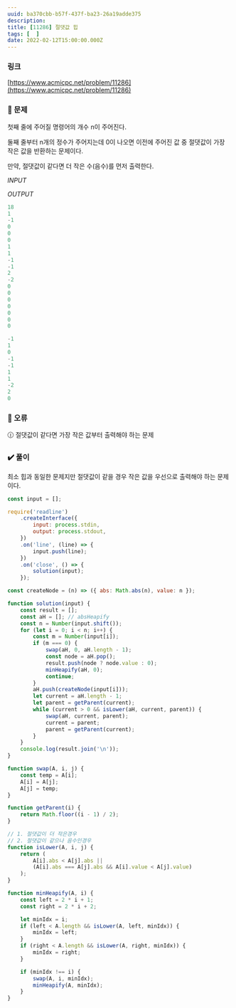 ```yaml
---
uuid: ba370cbb-b57f-437f-ba23-26a19adde375
description: 
title: [11286] 절댓값 힙
tags: [  ]
date: 2022-02-12T15:00:00.000Z
---
```








### 링크

[https://www.acmicpc.net/problem/11286](https://www.acmicpc.net/problem/11286)

### 📝 문제

첫째 줄에 주어질 명령어의 개수 n이 주어진다.

둘째 줄부터 n개의 정수가 주어지는데 0이 나오면 이전에 주어진 값 중 절댓값이 가장 작은 값을 반환하는 문제이다.

만약, 절댓값이 같다면 더 작은 수(음수)를 먼저 출력한다.

*INPUT*

*OUTPUT*

```jsx
18
1
-1
0
0
0
1
1
-1
-1
2
-2
0
0
0
0
0
0
0
```

```jsx
-1
1
0
-1
-1
1
1
-2
2
0
```

### 🚨 오류

<aside>
🕧 절댓값이 같다면 가장 작은 값부터 출력해야 하는 문제

</aside>

### ✔️ 풀이

최소 힙과 동일한 문제지만 절댓값이 같을 경우 작은 값을 우선으로 출력해야 하는 문제이다.

```jsx
const input = [];

require('readline')
    .createInterface({
        input: process.stdin,
        output: process.stdout,
    })
    .on('line', (line) => {
        input.push(line);
    })
    .on('close', () => {
        solution(input);
    });

const createNode = (n) => ({ abs: Math.abs(n), value: n });

function solution(input) {
    const result = [];
    const aH = []; // absHeapify
    const n = Number(input.shift());
    for (let i = 0; i < n; i++) {
        const m = Number(input[i]);
        if (m === 0) {
            swap(aH, 0, aH.length - 1);
            const node = aH.pop();
            result.push(node ? node.value : 0);
            minHeapify(aH, 0);
            continue;
        }
        aH.push(createNode(input[i]));
        let current = aH.length - 1;
        let parent = getParent(current);
        while (current > 0 && isLower(aH, current, parent)) {
            swap(aH, current, parent);
            current = parent;
            parent = getParent(current);
        }
    }
    console.log(result.join('\n'));
}

function swap(A, i, j) {
    const temp = A[i];
    A[i] = A[j];
    A[j] = temp;
}

function getParent(i) {
    return Math.floor((i - 1) / 2);
}

// 1. 절댓값이 더 작은경우
// 2. 절댓값이 같으나 음수인경우
function isLower(A, i, j) {
    return (
        A[i].abs < A[j].abs ||
        (A[i].abs === A[j].abs && A[i].value < A[j].value)
    );
}

function minHeapify(A, i) {
    const left = 2 * i + 1;
    const right = 2 * i + 2;

    let minIdx = i;
    if (left < A.length && isLower(A, left, minIdx)) {
        minIdx = left;
    }
    if (right < A.length && isLower(A, right, minIdx)) {
        minIdx = right;
    }

    if (minIdx !== i) {
        swap(A, i, minIdx);
        minHeapify(A, minIdx);
    }
}
```
